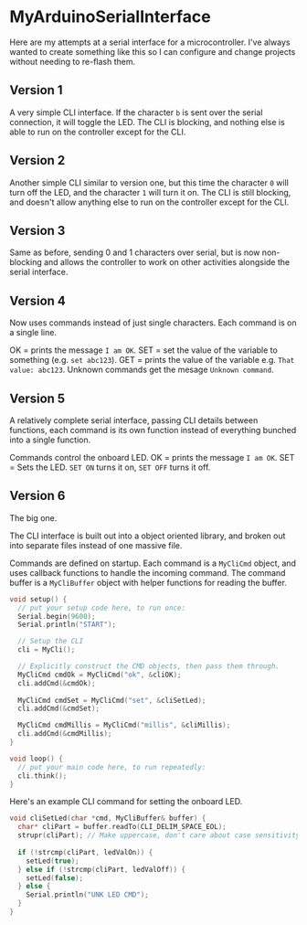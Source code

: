 # MyArduinoSerialInterface
Here are my attempts at a serial interface for a microcontroller. I've always wanted to create something like this so I can configure and change projects without needing to re-flash them.

## Version 1
A very simple CLI interface. If the character `b` is sent over the serial connection, it will toggle the LED.
The CLI is blocking, and nothing else is able to run on the controller except for the CLI.

## Version 2
Another simple CLI similar to version one, but this time the character `0` will turn off the LED, and the character `1` will turn it on.
The CLI is still blocking, and doesn't allow anything else to run on the controller except for the CLI.

## Version 3
Same as before, sending 0 and 1 characters over serial, but is now non-blocking and allows the controller to work on other activities alongside the serial interface.

## Version 4
Now uses commands instead of just single characters. Each command is on a single line.

OK = prints the message `I am OK`.
SET = set the value of the variable to something (e.g. `set abc123`).
GET = prints the value of the variable e.g. `That value: abc123`.
Unknown commands get the mesage `Unknown command`.

## Version 5
A relatively complete serial interface, passing CLI details between functions, each command is its own function instead of everything bunched into a single function.

Commands control the onboard LED.
OK = prints the message `I am OK`.
SET = Sets the LED. `SET ON` turns it on, `SET OFF` turns it off.

## Version 6
The big one.

The CLI interface is built out into a object oriented library, and broken out into separate files instead of one massive file.

Commands are defined on startup. Each command is a `MyCliCmd` object, and uses callback functions to handle the incoming command. The command buffer is a `MyCliBuffer` object with helper functions for reading the buffer.

```cpp
void setup() {
  // put your setup code here, to run once:
  Serial.begin(9600);
  Serial.println("START");

  // Setup the CLI
  cli = MyCli();

  // Explicitly construct the CMD objects, then pass them through.
  MyCliCmd cmdOk = MyCliCmd("ok", &cliOK);
  cli.addCmd(&cmdOk);
  
  MyCliCmd cmdSet = MyCliCmd("set", &cliSetLed);
  cli.addCmd(&cmdSet);

  MyCliCmd cmdMillis = MyCliCmd("millis", &cliMillis);
  cli.addCmd(&cmdMillis);
}

void loop() {
  // put your main code here, to run repeatedly:
  cli.think();
}
```

Here's an example CLI command for setting the onboard LED.

```cpp
void cliSetLed(char *cmd, MyCliBuffer& buffer) {
  char* cliPart = buffer.readTo(CLI_DELIM_SPACE_EOL);
  strupr(cliPart); // Make uppercase, don't care about case sensitivity
  
  if (!strcmp(cliPart, ledValOn)) {
    setLed(true);
  } else if (!strcmp(cliPart, ledValOff)) {
    setLed(false);
  } else {
    Serial.println("UNK LED CMD");
  }
}
```
